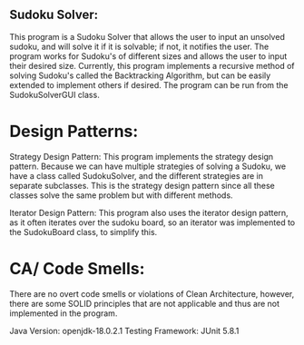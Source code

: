 ## Sudoku Solver:
This program is a Sudoku Solver that allows the user to input an unsolved sudoku, and will solve it if it is solvable; if not, it notifies the user. The program works for Sudoku's of different sizes and allows the user to input their desired size. Currently, this program implements a recursive method of solving Sudoku's called the Backtracking Algorithm, but can be easily extended to implement others if desired. The program can be run from the SudokuSolverGUI class.



# Design Patterns:
Strategy Design Pattern: This program implements the strategy design pattern. Because we can have multiple strategies of solving a Sudoku, we have a class called SudokuSolver, and the different strategies are in separate subclasses. This is the strategy design pattern since all these classes solve the same problem but with different methods.

Iterator Design Pattern: This program also uses the iterator design pattern, as it often iterates over the sudoku board, so an iterator was implemented to the SudokuBoard class, to simplify this.



# CA/ Code Smells:
There are no overt code smells or violations of Clean Architecture, however, there are some SOLID principles that are not applicable and thus are not implemented in the program.

Java Version: openjdk-18.0.2.1
Testing Framework: JUnit 5.8.1
